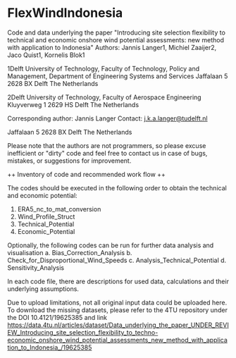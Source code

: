 # FlexWindIndonesia

Code and data underlying the paper "Introducing site selection flexibility to technical and economic onshore wind potential assessments: new method with application to Indonesia"
Authors: Jannis Langer1, Michiel Zaaijer2, Jaco Quist1, Kornelis Blok1

1Delft University of Technology, Faculty of Technology, Policy and Management, Department of Engineering Systems and Services
Jaffalaan 5 
2628 BX Delft
The Netherlands

2Delft University of Technology, Faculty of Aerospace Engineering
Kluyverweg 1
2629 HS Delft
The Netherlands

Corresponding author: Jannis Langer
Contact: j.k.a.langer@tudelft.nl

Jaffalaan 5 
2628 BX Delft
The Netherlands

Please note that the authors are not programmers, so please excuse inefficient or "dirty" code and feel free to contact us in case of bugs, mistakes, or suggestions for improvement.

++ Inventory of code and recommended work flow ++

The codes should be executed in the following order to obtain the technical and economic potential:

1. ERA5_nc_to_mat_conversion
2. Wind_Profile_Struct
3. Technical_Potential
4. Economic_Potential

Optionally, the following codes can be run for further data analysis and visualisation
a. Bias_Correction_Analysis
b. Check_for_Disproportional_Wind_Speeds
c. Analysis_Technical_Potential
d. Sensitivity_Analysis

In each code file, there are descriptions for used data, calculations and their underlying assumptions.

Due to upload limitations, not all original input data could be uploaded here. To download the missing datasets, please refer to the 4TU repository under the DOI 10.4121/19625385 and link https://data.4tu.nl/articles/dataset/Data_underlying_the_paper_UNDER_REVIEW_Introducing_site_selection_flexibility_to_techno-economic_onshore_wind_potential_assessments_new_method_with_application_to_Indonesia_/19625385

